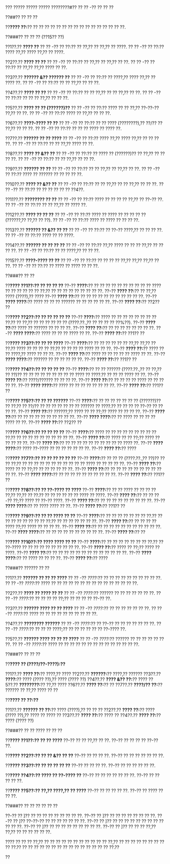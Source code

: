 ??? ????? ????? ????? ????????#?? ?? ?? -?? ?? ?? ??

??##?? ?? ?? ??

??**???? ??:**?? ?? ?? ?? ?? ?? ?? ?? ?? ?? ?? ?? ?? ?? ?? ?? ??.

??###?? ?? ?? ?? (??15?? ??)

??1??.?? **???? ??**
??  ?? -?? ?? ??:?? ?? ??,?? ?? ??,?? ?? ????.
??  ?? -?? ?? ??:?? ???? ??,?? ???? ??,?? ?? ????.

??2??.?? **???? ?? ??**
??  ?? -?? ?? ??:?? ?? ??,?? ?? ??,?? ?? ??.
??  ?? -?? ?? ??:?? ?? ??,?? ??,?? ???? ?? ??.

??3??.?? **?????? &?? ?????? ??**
??  ?? -?? ?? ??:?? ?? ????,?? ???? ??,?? ?? ???? ??.
??  ?? -?? ?? ??:?? ?? ?? ??,?? ?? ?? ??.

??4??.?? **???? ?? ??**
??  ?? -?? ?? ??:?? ?? ?? ??,?? ?? ?? ??,?? ?? ??.
??  ?? -?? ?? ??:?? ?? ?? ?? ??,?? ?? ?? ??.

??5??.?? **???? ?? ?? (??????)??**
??  ?? -?? ?? ??:?? ???? ?? ?? ??,?? ??-??-?? ??,?? ?? ??.
??  ?? -?? ?? ??:?? ???? ?? ??,?? ?? ?? ??.

??6??.?? **????-???? ?? ??**
??  ?? -?? ?? ??:?? ?? ?? ???? (????????),?? ??/?? ?? ??,?? ?? ?? ??.
??  ?? -?? ?? ??:?? ?? ?? ?? ???? ?? ???? ??.

??7??.?? **?????? ?? ?? ????**
??  ?? -?? ?? ??:?? ???? ??,?? ???? ??,?? ?? ?? ?? ??.
??  ?? -?? ?? ??:?? ?? ?? ??,?? ???? ?? ??.

??8??.?? **???? ?? &?? ??**
??  ?? -?? ?? ??:?? ?? ???? ?? (??????)?? ?? ??,?? ?? ?? ?? ??.
??  ?? -?? ?? ??:?? ?? ?? ??,?? ?? ?? ??.

??9??.?? **?????? ?? ??**
??  ?? -?? ?? ??:?? ?? ?? ??,?? ?? ??,?? ?? ??.
??  ?? -?? ?? ??:?? ???? ?? ?????? ?? ?? ?? ?? ??.

??10??.?? **???? ?? &?? ??**
??   ?? -?? ?? ??:?? ?? ?? ??,?? ?? ?? ??,?? ?? ?? ??.
??   ?? -?? ?? ??:?? ?? ?? ?? ?? ?? ?? ??4??.

??11??.?? **???????? ?? ??**
??   ?? -?? ?? ??:?? ???? ?? ?? ?? ?? ??,?? ?? ??-?? ??.
??   ?? -?? ?? ??:?? ?? ?? ??,?? ?? ???? ??.

??12??.?? **???? ?? ?? ??**
??   ?? -?? ?? ??:?? ???? ?? ???? ?? ?? ?? ?? ?? (??????,?? ??,?? ?? ??).
??   ?? -?? ?? ??:?? ???? ?? ???? ?? ?? ?? ??.

??13??.?? **?????? ?? &?? ?? ??**
??   ?? -?? ?? ??:?? ?? ??-?? ????,?? ?? ?? ?? ??.
??   ?? -?? ?? ??:?? ???? ?? ?? ????.

??14??.?? **?????? ?? ?? ?? ??**
??   ?? -?? ?? ??:?? ??,?? ???? ?? ?? ?? ??,?? ?? ?? ?? ??.
??   ?? -?? ?? ??:?? ?? ?? ????,?? ?? ?? ??.

??15??.?? **????-???? ?? ??**
??   ?? -?? ?? ??:?? ?? ?? ?? ?? ??,?? ??,?? ??,?? ?? ??.
??   ?? -?? ?? ??:?? ?? ???? ?? ???? ?? ?? ??.

??###?? ?? ??

??**???? ??1??:?? ?? ?? ?? ??**
??-?? **????:**?? ?? ?? ?? ?? ?? ?? ?? ?? ?? ?? ???? ?? ?? ?? ?? ?? ?? ??.?? ?? ?? ?? ?? ?? ?? ?? ?? ??.
??-?? **???? ??:**?? ?? ??,?? ???? (????),?? ????
??-?? **???? ??:**?? ?? ?? ?? ?? ?? ?? ?? ?? ?? ?? ??.
??-?? **???? ????:**?? ???? ?? ?? ?? ?????? ?? ?? ?? ?? ?? ??.
??-?? **???? ??:**?? ??2?? ??

??**???? ??2??:?? ?? ?? ?? ?? ??**
??-?? **????:**?? ???? ?? ?? ?? ?? ?? ?? ?? ?? ??.?? ?? ??,?? ?? ?? ?? ?? ?? ?? (????.??.,?? ?? ?? ?? ?? ??%??).
??-?? **???? ??:**?? ???? ?? ?????? ?? ?? ?? ??.
??-?? **???? ??:**?? ?? ?? ?? ?? ?? ?? ?? ??.
??-?? **???? ????:**?? ???? ?? ?? ?? ???? ?? ??.
??-?? **???? ??:**?? ??1?? ??

??**???? ??3??:?? ?? ?? ????**
??-?? **????:**?? ?? ?? ?? ?? ?? ?? ??,?? ??,?? ?? ??.?? ???? ?? ?? ?? ?? ??.?? ?? ?? ?? ?? ???? ?? ?? ??.
??-?? **???? ??:**?? ???? ?? ?? ????,?? ???? ?? ?? ??.
??-?? **???? ??:**?? ???? ?? ?? ?? ?? ?? ???? ?? ??.
??-?? **???? ????:**?? ?????? ?? ?? ?? ?? ?? ??.
??-?? **???? ??:**?? ??1?? ??

??**???? ??4??:?? ?? ?? ?? ??**
??-?? **????:**?? ?? ?? ?????? (????.??.,?? ?? ??,?? ?? ??)?? ?? ?? ?? ?? ?? ?? ?? ?? ?? ???? ?? ????.?? ?? ?? ?? ???? ?? ??.
??-?? **???? ??:**?? ????/?????? ?? ?? ?? ??.
??-?? **???? ??:**?? ?? ?? ?? ?? ???? ?? ?? ?? ?? ??.
??-?? **???? ????:**?? ???? ?? ?? ?? ?? ?? ?? ?? ??.
??-?? **???? ??:**?? ??1?? ??

??**???? ??5??:?? ?? ?? ??????**
??-?? **????:**?? ?? ?? ?? ?? ?? ?? ?? (??????)?? ?? ??.?? ?? ??/?? ?? ?? ?? ?? ?? ?? ?? ?????? ?? ????.?? ?? ?? ?? ?? ??-?? ?? ?? ?? ??.
??-?? **???? ??:**?? ??????,?? ???? ?? ?? ??;?? ???? ?? ?? ?? ??.
??-?? **???? ??:**?? ?? ?? ?? ?? ?? ?? ?? ?? ?? ??.
??-?? **???? ????:**?? ?? ???? ?? ?? ?? ?? ???? ?? ??.
??-?? **???? ??:**?? ??2?? ??

??**???? ??6??:?? ?? ?? ?? ??**
??-?? **????:**?? ???? ?? ?? ?? ?? ?? ?? ?? ?? ?? ??.?? ?? ?? ?? ?? ?? ?? ?? ?? ?? ??.
??-?? **???? ??:**?? ???? ?? ?? ??;?? ???? ?? ?? ?? ?? ??.
??-?? **???? ??:**?? ?? ?? ?? ?? ?? ?? ?? ?? ?? ?? ???? ??.
??-?? **???? ????:**?? ???? ??-???? ?? ?? ?? ?? ?? ?? ??.
??-?? **???? ??:**?? ????

??**???? ??7??:?? ?? ?? ?? ?? ?? ??**
??-?? **????:**?? ?? ?? ?? (????.??.,?? ??)?? ?? ?? ??.?? ?? ?? ?? ?? ?? ?? ?? ?? ?? ?? ?? ???? ?? ?? ?? ?? ??.
??-?? **???? ??:**?? ???? ?? ?? ??;?? ?? ?? ?? ?? ?? ??.
??-?? **???? ??:**?? ?? ?? ?? ?? ?? ?? ?? ?? ?? ?? ??.
??-?? **???? ????:**?? ?? ?? ?? ?? ?? ?? ?? ?? ?? ??.
??-?? **???? ??:**?? ??1?? ??

??**???? ??8??:?? ?? ??-???? ?? ????**
??-?? **????:**?? ?? ?? ???? ?? ?? ?? ?? ??,?? ??,?? ?? ??.?? ?? ?? ?? ?? ?? ?? ???? ?? ????.
??-?? **???? ??:**?? ?? ?? ??-?? ??;?? ???? ?? ??-?? ????.
??-?? **???? ??:**?? ?? ?? ?? ?? ?? ?? ?? ?? ??.
??-?? **???? ????:**?? ?? ???? ???? ?? ??.
??-?? **???? ??:**?? ??1?? ??

??**???? ??9??:?? ?? ?? ???? ?? ??**
??-?? **????:**?? ?? ?? ?? ?? ?? ?? ?? ??.?? ?? ?? ?? ?? ?? ?? ?? ?? ??.?? ?? ?? ?? ?? ?? ?? ??.
??-?? **???? ??:**?? ?? ?? ?? ?? ???? ??;?? ???? ?? ?? ?? ??.
??-?? **???? ??:**?? ?? ?? ?? ?? ?? ?? ?? ?? ?? ?? ??.
??-?? **???? ????:**?? ?? ?? ?? ?? ?? ?? ?? ?? ?? ??.
??-?? **???? ??:**?? ??

??**???? ??10??:?? ???? ???? ?? ??**
??-?? **????:**?? ?? ?? ?? ?? ?? ?? ?? ??.?? ?? ??-???? ?? ?? ?? ?? ?? ?? ?? ?? ?? ??.
??-?? **???? ??:**?? ???? ?? ??;?? ???? ?? ????.
??-?? **???? ??:**?? ?? ?? ?? ?? ?? ?? ?? ?? ?? ?? ?? ?? ??.
??-?? **???? ????:**?? ?? ???? ?? ?? ?? ??.
??-?? **???? ??:**?? ????

??###?? ?????? ?? ??

??1??.?? **?????? ?? ?? ?? ????**
??  ?? -?? *????:*?? ?? ?? ?? ?? ?? ?? ?? ?? ?? ??.
??  ?? -?? *????:*?? ???? ?? ?? ?? ?? ?? ?? ?? ?? ?? ?? ?? ?? ?? ?? ??.

??2??.?? **???? ?? ???? ?? ??**
??  ?? -?? *????:*?? ?????? ?? ?? ?? ?? ?? ?? ??.
??  ?? -?? *????:*?? ?? ?? ?? ?? ??;?? ?? ?? ?? ?? ??-?? ??.

??3??.?? **?????? ???? ?? ?? ????**
??  ?? -?? *????:*?? ?? ?? ?? ?? ?? ?? ??.
??  ?? -?? *????:*?? ???? ?? ?? ?? ?? ?? ?? ?? ?? ?? ??.

??4??.?? **???????? ??????**
??  ?? -?? *????:*?? ?? ??-?? ?? ?? ?? ?? ?? ?? ??.
??  ?? -?? *????:*?? ?? ?? ?? ????;?? ?? ?? ?? ?? ?? ?? ??-???? ??.

??5??.?? **?????? ???? ?? ?? ?? ????**
??  ?? -?? *????:*?? ?????? ?? ?? ?? ?? ?? ?? ??.
??  ?? -?? *????:*?? ???? ?? ?? ?? ?? ?? ?? ?? ?? ?? ?? ?? ?? ?? ??.

??###?? ?? ?? ??

??**???? ?? (????/??-????):??**

??1??.?? **???? ??:**?? ????,?? ????
??2??.?? **??????:**?? ????,?? ??????
??3??.?? **????:**?? ???? (???? ??),?? ???? (???? ??)
??4??.?? **???? &?? ??:**?? ????
??5??.?? **????????:**?? ??,?? ????
??6??.?? **???? ??:**?? ??
??7??.?? **????/?? ??:**?? ?????? ?? ??,?? ???? ?? ??

??**???? ?? ??:??**

??1??.?? **?????? ?? ??:**?? ???? (????),?? ?? ?? ??
??2??.?? **???? ??:**?? ???? (???? ??),?? ???? ?? ???? ??
??3??.?? **???? ??:**?? ???? ??
??4??.?? **???? ??:**?? ???? (???? ??)

??###?? ?? ?? ???? ?? ?? ??

??**???? ??1??:?? ?? ?? ????**
??-?? ?? ?? ??,?? ?? ??.
??-?? ?? ?? ?? ?? ??-?? ??.

??**???? ??2??:?? ?? ?? &?? ?? ??**
??-?? ?? ?? ?? ??.
??-?? ?? ?? ?? ?? ?? ?? ??.

??**???? ??3??:?? ?? ?? ?? ?? ??**
??-?? ?? ?? ?? ??.
??-?? ?? ?? ?? ?? ?? ??.

??**???? ??4??:?? ???? ?? ??-???? ??**
??-?? ?? ?? ?? ?? ?? ?? ??.
??-?? ?? ?? ?? ?? ??.

??**???? ??5??:?? ??,?? ????,?? ?? ????**
??-?? ?? ?? ?? ?? ??.
??-?? ?? ???? ?? ?? ??.

??###?? ?? ?? ?? ?? ?? ??

??-?? ?? ]?? ?? ?? ?? ?? ?? ?? ?? ?? ??.
??-?? ?? ]?? ?? ?? ?? ?? ?? ?? ?? ??.
??-?? ?? ]?? ??-??-?? ?? ?? ?? ?? ?? ?? ??.
??-?? ?? ]?? ?? ?? ?? ?? ?? ?? ?? ?? ?? ?? ?? ??.
??-?? ?? ]?? ?? ?? ?? ?? ?? ?? ?? ?? ??.
??-?? ?? ]?? ?? ?? ?? ??,?? ??,?? ?? ?? ?? ?? ?? ??.

???? ?? ?? ?? ??,?? ?? ?? ?? ?? ?? ?? ?? ?? ?? ?? ?? ??,?? ?? ?? ?? ?? ?? ?? ?? ?? ?? ??.?? ?? ?? ?? ?? ?? ?? ?? ?? ?? ?? ?? ?? ?? ?? ?? ??.??

??